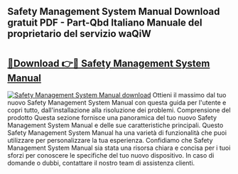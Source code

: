 ## Safety Management System Manual Download gratuit PDF - Part-Qbd Italiano Manuale del proprietario del servizio waQiW

# <h2><a href="http://dfc9ns.blite.top/?on=Safety+Management+System+Manual">🔗Download 👉🔴 Safety Management System Manual</a></h2>

[![Safety Management System Manual download](https://i.imgur.com/lujVjoI.png)](http://dfc9ns.blite.top/?on=Safety+Management+System+Manual)
Ottieni il massimo dal tuo nuovo Safety Management System Manual con questa guida per l'utente e copri tutto, dall'installazione alla risoluzione dei problemi. Comprensione del prodotto Questa sezione fornisce una panoramica del tuo nuovo Safety Management System Manual e delle sue caratteristiche principali. Questo Safety Management System Manual ha una varietà di funzionalità che puoi utilizzare per personalizzare la tua esperienza. Confidiamo che Safety Management System Manual sia stata una risorsa chiara e concisa per i tuoi sforzi per conoscere le specifiche del tuo nuovo dispositivo. In caso di domande o dubbi, contattare il nostro team di assistenza clienti.
